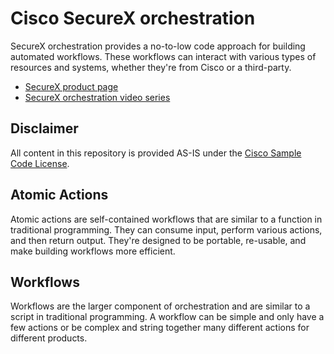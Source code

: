 # Cisco SecureX orchestration
SecureX orchestration provides a no-to-low code approach for building automated workflows. These workflows can interact with various types of resources and systems, whether they're from Cisco or a third-party.

* [SecureX product page](https://cisco.com/go/securex)
* [SecureX orchestration video series](https://www.youtube.com/playlist?list=PLPFIie48Myg2tu2gHbgm-moYg8LDaXsSo)

## Disclaimer
All content in this repository is provided AS-IS under the [Cisco Sample Code License](https://developer.cisco.com/site/license/cisco-sample-code-license/).

## Atomic Actions
Atomic actions are self-contained workflows that are similar to a function in traditional programming. They can consume input, perform various actions, and then return output. They're designed to be portable, re-usable, and make building workflows more efficient.

## Workflows
Workflows are the larger component of orchestration and are similar to a script in traditional programming. A workflow can be simple and only have a few actions or be complex and string together many different actions for different products.
